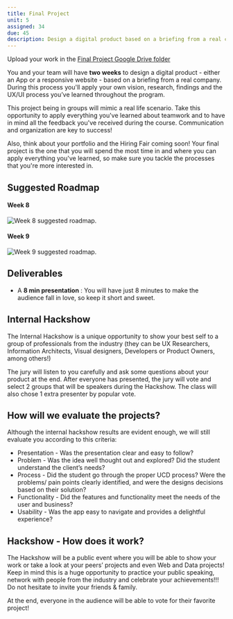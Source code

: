 ```yaml
---
title: Final Project
unit: 5
assigned: 34
due: 45
description: Design a digital product based on a briefing from a real company.
---
```

Upload your work in the [Final Project Google Drive folder](https://drive.google.com/drive/folders/1-7R-buKfhdpvib2KNYFiw9qhsmPqhjUj)

You and your team will have **two weeks** to design a digital product - either an App or a responsive website - based on a briefing from a real company. During this process you'll apply your own vision, research, findings and the UX/UI process you’ve learned throughout the program.

This project being in groups will mimic a real life scenario. Take this opportunity to apply everything you've learned about teamwork and to have in mind all the feedback you've received during the course. Communication and organization are key to success!

Also, think about your portfolio and the Hiring Fair coming soon! Your final project is the one that you will spend the most time in and where you can apply everything you've learned, so make sure you tackle the processes that you're more interested in.




Suggested Roadmap
--------

#### Week 8
<img src="/assets/images/week8_roadmap.png" alt="Week 8 suggested roadmap." />

#### Week 9
<img src="/assets/images/week9_roadmap.png" alt="Week 9 suggested roadmap." />


Deliverables
----------

- A **8 min presentation** : You will have just 8 minutes to make the audience fall in love, so keep it short and sweet.


Internal Hackshow
-------------

The Internal Hackshow is a unique opportunity to show your best self to a group of professionals from the industry (they can be UX Researchers, Information Architects, Visual designers, Developers or Product Owners, among others!)

The jury will listen to you carefully and ask some questions about your product at the end. After everyone has presented, the jury will vote and select 2 groups that will be speakers during the Hackshow. The class will also chose 1 extra presenter by popular vote.


## How will we evaluate the projects?

Although the internal hackshow results are evident enough, we will still evaluate you according to this criteria:

- Presentation - Was the presentation clear and easy to follow?
- Problem - Was the idea well thought out and explored? Did the student understand the client’s needs?
- Process - Did the student go through the proper UCD process? Were the problems/ pain points clearly identified, and were the designs decisions based on their solution?
- Functionality - Did the features and functionality meet the needs of the user and business?
- Usability - Was the app easy to navigate and provides a delightful experience?


## Hackshow - How does it work?

The Hackshow will be a public event where you will be able to show your work or take a look at your peers’ projects and even Web and Data projects! Keep in mind this is a huge opportunity to practice your public speaking, network with people from the industry and celebrate your achievements!!! Do not hesitate to invite your friends & family.

At the end, everyone in the audience will be able to vote for their favorite project!
